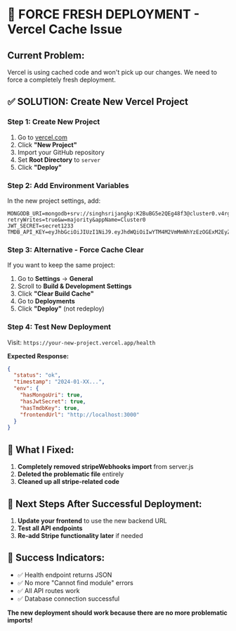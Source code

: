 # 🚨 FORCE FRESH DEPLOYMENT - Vercel Cache Issue

## **Current Problem:**
Vercel is using cached code and won't pick up our changes. We need to force a completely fresh deployment.

## **✅ SOLUTION: Create New Vercel Project**

### **Step 1: Create New Project**
1. Go to [vercel.com](https://vercel.com)
2. Click **"New Project"**
3. Import your GitHub repository
4. Set **Root Directory** to `server`
5. Click **"Deploy"**

### **Step 2: Add Environment Variables**
In the new project settings, add:
```
MONGODB_URI=mongodb+srv://singhsrijangkp:K2BuBG5e2QEg48f3@cluster0.v4rgvgd.mongodb.net/?retryWrites=true&w=majority&appName=Cluster0
JWT_SECRET=secret1233
TMDB_API_KEY=eyJhbGciOiJIUzI1NiJ9.eyJhdWQiOiIwYTM4M2VmMmNhYzEzOGExM2EyZTM2NTZiYjkwN2Y0OSIsIm5iZiI6MTc1MzU1MjI3My40MzI5OTk4LCJzdWIiOiI2ODg1MTU5MTJiNWNhZmY5ZmE4YTY5MTkiLCJzY29wZXMiOlsiYXBpX3JlYWQiXSwidmVyc2lvbiI6MX0.RVN100TwiSCK8OChjjMUAX14G01wz0JcJXMAy5PW9ZA
```

### **Step 3: Alternative - Force Cache Clear**
If you want to keep the same project:
1. Go to **Settings** → **General**
2. Scroll to **Build & Development Settings**
3. Click **"Clear Build Cache"**
4. Go to **Deployments**
5. Click **"Deploy"** (not redeploy)

### **Step 4: Test New Deployment**
Visit: `https://your-new-project.vercel.app/health`

**Expected Response:**
```json
{
  "status": "ok",
  "timestamp": "2024-01-XX...",
  "env": {
    "hasMongoUri": true,
    "hasJwtSecret": true,
    "hasTmdbKey": true,
    "frontendUrl": "http://localhost:3000"
  }
}
```

## **🔧 What I Fixed:**

1. **Completely removed stripeWebhooks import** from server.js
2. **Deleted the problematic file** entirely
3. **Cleaned up all stripe-related code**

## **📝 Next Steps After Successful Deployment:**

1. **Update your frontend** to use the new backend URL
2. **Test all API endpoints**
3. **Re-add Stripe functionality later** if needed

## **🎯 Success Indicators:**

- ✅ Health endpoint returns JSON
- ✅ No more "Cannot find module" errors
- ✅ All API routes work
- ✅ Database connection successful

**The new deployment should work because there are no more problematic imports!** 